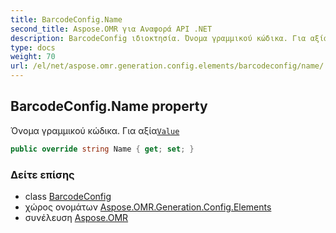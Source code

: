 ```yaml
---
title: BarcodeConfig.Name
second_title: Aspose.OMR για Αναφορά API .NET
description: BarcodeConfig ιδιοκτησία. Όνομα γραμμικού κώδικα. Για αξίαValue
type: docs
weight: 70
url: /el/net/aspose.omr.generation.config.elements/barcodeconfig/name/
---
```

## BarcodeConfig.Name property

Όνομα γραμμικού κώδικα. Για αξία[`Value`](../value/)

```csharp
public override string Name { get; set; }
```

### Δείτε επίσης

* class [BarcodeConfig](../)
* χώρος ονομάτων [Aspose.OMR.Generation.Config.Elements](../../barcodeconfig/)
* συνέλευση [Aspose.OMR](../../../)


